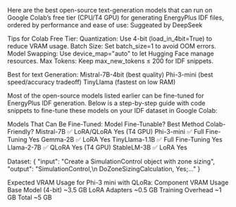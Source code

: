 Here are the best open-source text-generation models that can run on Google Colab’s free tier (CPU/T4 GPU) for generating EnergyPlus IDF files, ordered by performance and ease of use: Suggeated by DeepSeek

Tips for Colab Free Tier:
Quantization: Use 4-bit (load_in_4bit=True) to reduce VRAM usage.
Batch Size: Set batch_size=1 to avoid OOM errors.
Model Swapping: Use device_map="auto" to let Hugging Face manage resources.
Max Tokens: Keep max_new_tokens ≤ 200 for IDF snippets.

Best for text Generation:
Mistral-7B-4bit (best quality)
Phi-3-mini (best speed/accuracy tradeoff)
TinyLlama (fastest on low RAM)

Most of the open-source models listed earlier can be fine-tuned for EnergyPlus IDF generation. Below is a step-by-step guide with code snippets to fine-tune these models on your IDF dataset in Google Colab:

Models That Can Be Fine-Tuned:
Model	         Fine-Tunable?	     Best Method	    Colab-Friendly?
Mistral-7B	        ✅	            LoRA/QLoRA	       Yes (T4 GPU)
Phi-3-mini	        ✅	            Full Fine-Tuning	 Yes
Gemma-2B	        ✅	            LoRA	             Yes
TinyLlama-1.1B	        ✅	            Full Fine-Tuning	 Yes
Llama-2-7B	        ✅	            QLoRA	             Yes (T4 GPU)
StableLM-3B	        ✅	            LoRA	             Yes

Dataset:
{
  "input": "Create a SimulationControl object with zone sizing",
  "output": "SimulationControl,\n  DoZoneSizingCalculation, Yes;..."
}

Expected VRAM Usage for Phi-3 mini with QLoRa:
Component	         VRAM Usage
Base Model (4-bit)	  ~3.5 GB
LoRA Adapters	          ~0.5 GB
Training Overhead	  ~1 GB
Total	                  ~5 GB
